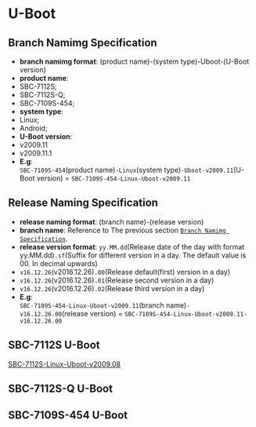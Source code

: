# U-Boot

## Branch Namimg Specification

* **branch namimg format**: (product name)-(system type)-Uboot-(U-Boot version)
* **product name**:
 * SBC-7112S;
 * SBC-7112S-Q;
 * SBC-7109S-454;
* **system type**:
 * Linux;
 * Android;
* **U-Boot version**:
 * v2009.11
 * v2009.11.1
* **E.g**:  
`SBC-7109S-454`(product name)`-Linux`(system type)`-Uboot-v2009.11`(U-Boot version) = `SBC-7109S-454-Linux-Uboot-v2009.11`

## Release Naming Specification

* **release naming format**: (branch name)-(release version)
* **branch name**: Reference to The previous section [`Branch Namimg Specification`](#branch-namimg-specification).
* **release version format**: `yy.MM.dd`(Release date of the day with format yy.MM.dd)`.sf`(Suffix for different version in a day. The default value is 00. In decimal upwards)
 * `v16.12.26`(v2016.12.26)`.00`(Release default(first) version in a day)
 * `v16.12.26`(v2016.12.26)`.01`(Release second version in a day)
 * `v16.12.26`(v2016.12.26)`.02`(Release third version in a day)
* **E.g**:  
`SBC-7109S-454-Linux-Uboot-v2009.11`(branch name)`-v16.12.26.00`(release version) = `SBC-7109S-454-Linux-Uboot-v2009.11-v16.12.26.00`

## SBC-7112S U-Boot

[SBC-7112S-Linux-Uboot-v2009.08](https://github.com/AplexOS/U-Boot/tree/SBC-7112S-Linux-Uboot-v200908)

## SBC-7112S-Q U-Boot

## SBC-7109S-454 U-Boot

